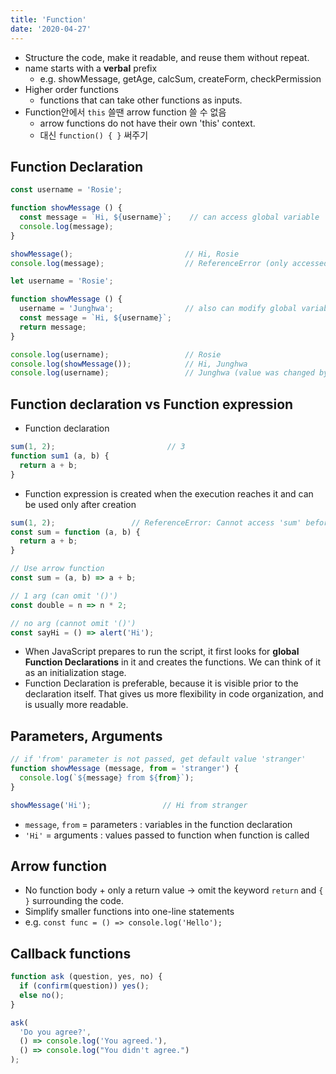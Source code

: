 ```yaml
---
title: 'Function'
date: '2020-04-27'
---
```


- Structure the code, make it readable, and reuse them without repeat.
- name starts with a **verbal** prefix
  - e.g. showMessage, getAge, calcSum, createForm, checkPermission
- Higher order functions
  - functions that can take other functions as inputs.
- Function안에서 `this` 쓸땐 arrow function 쓸 수 없음
  - arrow functions do not have their own 'this' context.
  - 대신 `function() { }` 써주기

## Function Declaration

```js
const username = 'Rosie';

function showMessage () {
  const message = `Hi, ${username}`;    // can access global variable 'username'
  console.log(message);
}

showMessage();                         // Hi, Rosie
console.log(message);                  // ReferenceError (only accessed inside function)
```

```js
let username = 'Rosie';

function showMessage () {
  username = 'Junghwa';                // also can modify global variable
  const message = `Hi, ${username}`;
  return message;
}

console.log(username);                 // Rosie
console.log(showMessage());            // Hi, Junghwa
console.log(username);                 // Junghwa (value was changed by function)
```

## Function declaration vs Function expression

- Function <span>declaration</span>

```js
sum(1, 2);                         // 3
function sum1 (a, b) {
  return a + b;
}
```

- Function <span>expression</span> is created when the execution reaches it and can be used only after creation

```js
sum(1, 2);                 // ReferenceError: Cannot access 'sum' before initialization
const sum = function (a, b) {
  return a + b;
}

// Use arrow function
const sum = (a, b) => a + b;

// 1 arg (can omit '()')
const double = n => n * 2;

// no arg (cannot omit '()')
const sayHi = () => alert('Hi');
```

- When JavaScript prepares to run the script, it first looks for **global Function Declarations** in it and creates the functions. We can think of it as an <span>initialization stage</span>.
- Function Declaration is preferable, because it is visible prior to the declaration itself. That gives us more flexibility in code organization, and is usually more readable.

## Parameters, Arguments

```js
// if 'from' parameter is not passed, get default value 'stranger'
function showMessage (message, from = 'stranger') {
  console.log(`${message} from ${from}`);
}

showMessage('Hi');                // Hi from stranger
```

- `message`, `from` = <span>parameters</span> : variables in the function declaration
- `'Hi'` = <span>arguments</span> : values passed to function when function is called

## Arrow function

- No function body + only a return value → omit the keyword `return` and `{ }` surrounding the code.
- Simplify smaller functions into one-line statements
- e.g. `const func = () => console.log('Hello');`

## Callback functions

```js
function ask (question, yes, no) {
  if (confirm(question)) yes();
  else no();
}

ask(
  'Do you agree?',
  () => console.log('You agreed.'),
  () => console.log("You didn't agree.")
);
```